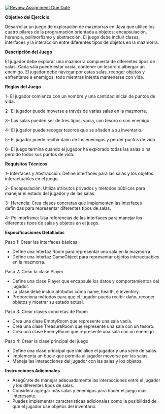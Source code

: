 [![Review Assignment Due Date](https://classroom.github.com/assets/deadline-readme-button-22041afd0340ce965d47ae6ef1cefeee28c7c493a6346c4f15d667ab976d596c.svg)](https://classroom.github.com/a/vov8w5Ad)

**Objetivo del Ejercicio**

Desarrollar un juego de exploración de mazmorras en Java que utilice los cuatro pilares de la programación orientada a objetos: encapsulación, herencia, polimorfismo y abstracción. El juego debe incluir clases, interfaces y la interacción entre diferentes tipos de objetos en la mazmorra.


**Descripción del Juego**

El jugador debe explorar una mazmorra compuesta de diferentes tipos de salas. Cada sala puede estar vacía, contener un tesoro o albergar un enemigo. El jugador debe navegar por estas salas, recoger objetos y enfrentarse a enemigos, todo mientras intenta mantenerse con vida.


**Reglas del Juego**

1- El jugador comienza con un nombre y una cantidad inicial de puntos de vida.

2- El jugador puede moverse a través de varias salas en la mazmorra.

3- Las salas pueden ser de tres tipos: vacía, con tesoro o con enemigo.

4- El jugador puede recoger tesoros que se añaden a su inventario.

5- El jugador puede recibir daño de los enemigos y perder puntos de vida.

6- El juego termina cuando el jugador ha explorado todas las salas o ha perdido todos sus puntos de vida.



**Requisitos Técnicos**

1- Interfaces y Abstracción: Define interfaces para las salas y los objetos interactuables en el juego.

2- Encapsulación: Utiliza atributos privados y métodos públicos para manejar el estado del jugador y de las salas.

3- Herencia: Crea clases concretas que implementen las interfaces definidas para representar diferentes tipos de salas.

4- Polimorfismo: Usa referencias de las interfaces para manejar los diferentes tipos de salas y objetos en el juego.



**Especificaciones Detalladas**

Paso 1: Crear las interfaces básicas
  - Define una interfaz Room para representar una sala en la mazmorra.
  - Define una interfaz GameObject para representar objetos interactuables en la mazmorra.

Paso 2: Crear la clase Player
  - Define una clase Player que encapsule los datos y comportamientos del jugador.
  - La clase debe incluir atributos como name, health, e inventory.
  - Proporciona métodos para que el jugador pueda recibir daño, recoger objetos y mostrar su estado actual.

Paso 3: Crear clases concretas de Room
  - Crea una clase EmptyRoom que represente una sala vacía.
  - Crea una clase TreasureRoom que represente una sala con un tesoro.
  - Crea una clase EnemyRoom que represente una sala con un enemigo.

Paso 4: Crear la clase principal del juego
  - Define una clase principal que inicialice el jugador y una serie de salas.
  - Implementa un bucle que permita al jugador moverse por las salas.
  - Maneja las interacciones del jugador con las salas y los objetos.

**Instrucciones Adicionales**
  - Asegúrate de manejar adecuadamente las interacciones entre el jugador y los diferentes tipos de salas.
  - Considera agregar más salas y enemigos para hacer el juego más interesante.
  - Puedes implementar características adicionales como la posibilidad de que el jugador use objetos del inventario.
